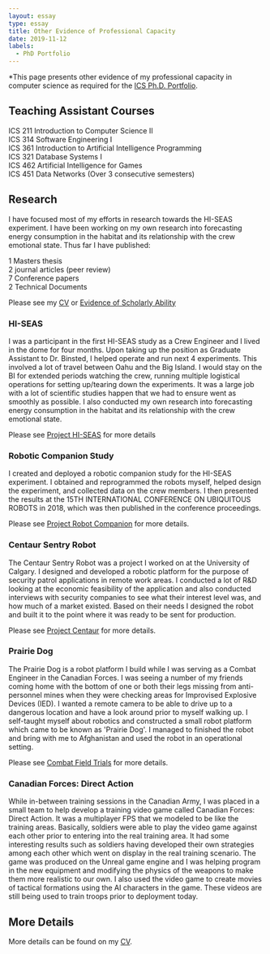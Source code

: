 ```yaml
---
layout: essay    
type: essay    
title: Other Evidence of Professional Capacity  
date: 2019-11-12 
labels:  
  - PhD Portfolio
---
```


*This page presents other evidence of my professional capacity in computer science as required for the [ICS Ph.D. Portfolio](http://www.ics.hawaii.edu/academics/graduate-degree-programs/ph-d-in-ics/#phd-portfolio).

## Teaching Assistant Courses
ICS 211 Introduction to Computer Science II <br>
ICS 314 Software Engineering I <br>
ICS 361 Introduction to Artificial Intelligence Programming <br> 
ICS 321 Database Systems I <br>
ICS 462 Artificial Intelligence for Games <br>
ICS 451 Data Networks (Over 3 consecutive semesters)  <br>

## Research 
I have focused most of my efforts in research towards the HI-SEAS experiment. I have been working on my own research into forecasting energy consumption in the habitat and its relationship with the crew emotional state. Thus far I have published:

1 Masters thesis <br>
2 journal articles (peer review)  <br>
7 Conference papers  <br>
2 Technical Documents <br>

Please see my [CV](https://simonengler.github.io/bio/)  or [Evidence of Scholarly Ability](https://simonengler.github.io/essays/evidence-of-scholarly-ability.html)

### HI-SEAS

I was a participant in the first HI-SEAS study as a Crew Engineer and I lived in the dome for four months. Upon taking up the position as Graduate Assistant to Dr. Binsted, I helped operate and run next 4 experiments. This involved a lot of travel between Oahu and the Big Island. I would stay on the BI for extended periods watching the crew, running multiple logistical operations for setting up/tearing down the experiments. It was a large job with a lot of scientific studies happen that we had to ensure went as smoothly as possible. I also conducted my own research into forecasting energy consumption in the habitat and its relationship with the crew emotional state.

Please see [Project HI-SEAS](https://simonengler.github.io/projects/HI-SEAS) for more details

### Robotic Companion Study

I created and deployed a robotic companion study for the HI-SEAS experiment. I obtained and reprogrammed the robots myself, helped design the experiment, and collected data on the crew members. I then presented the results at the 15TH INTERNATIONAL CONFERENCE ON UBIQUITOUS ROBOTS in 2018, which was then published in the conference proceedings.

Please see [Project Robot Companion](https://simonengler.github.io/projects/roboticCompanion) for more details.

### Centaur Sentry Robot

The Centaur Sentry Robot was a project I worked on at the University of Calgary. I designed and developed a robotic platform for the purpose of security patrol applications in remote work areas. I conducted a lot of R&D looking at the economic feasibility of the application and also conducted interviews with security companies to see what their interest level was, and how much of a market existed. Based on their needs I designed the robot and built it to the point where it was ready to be sent for production.


Please see [Project Centaur](https://simonengler.github.io/projects/centaur) for more details.

### Prairie Dog

The Prairie Dog is a robot platform I build while I was serving as a Combat Engineer in the Canadian Forces. I was seeing a number of my friends coming home with the bottom of one or both their legs missing from anti-personnel mines when they were checking areas for Improvised Explosive Devices (IED). I wanted a remote camera to be able to drive up to a dangerous location and have a look around prior to myself walking up. I self-taught myself about robotics and constructed a small robot platform which came to be known as 'Prairie Dog'. I managed to finished the robot and bring with me to Afghanistan and used the robot in an operational setting. 


Please see [Combat Field Trials](https://simonengler.github.io/projects/prairieDog) for more details.

### Canadian Forces: Direct Action

While in-between training sessions in the Canadian Army, I was placed in a small team to help develop a training video game called Canadian Forces: Direct Action. It was a multiplayer FPS that we modeled to be like the training areas. Basically, soldiers were able to play the video game against each other prior to entering into the real training area. It had some interesting results such as soldiers having developed their own strategies among each other which went on display in the real training scenario. The game was produced on the Unreal game engine and I was helping program in the new equipment and modifying the physics of the weapons to make them more realistic to our own. I also used the video game to create movies of tactical formations using the AI characters in the game. These videos are still being used to train troops prior to deployment today.  

## More Details

More details can be found on my [CV](https://simonengler.github.io/bio/).

